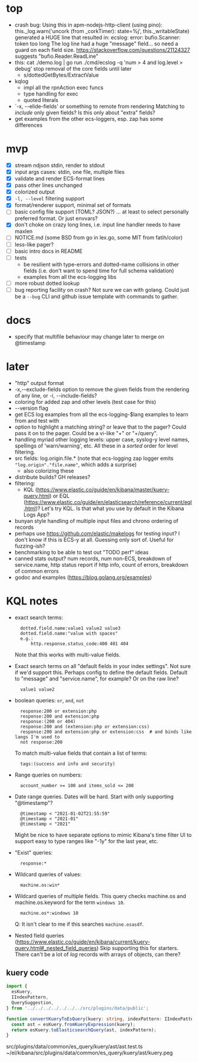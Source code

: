 # top

- crash bug: Using this in apm-nodejs-http-client (using pino):
        this._log.warn('uncork (from _corkTimer): state=%j', this._writableState)
  generated a HUGE line that resulted in:
    ecslog: error: bufio.Scanner: token too long
  The log line had a huge "message" field... so need a guard on each field size.
  https://stackoverflow.com/questions/21124327 suggests "bufio.Reader.ReadLine"
- this:
    cat ./demo.log | go run ./cmd/ecslog -q 'num > 4 and log.level > debug'
  stop removal of the core fields until later
    - s/dottedGetBytes/ExtractValue
- kqlog
  - impl all the rpnAction exec funcs
  - type handling for exec
  - quoted literals
- `-x, --elide-fields' or something to remote from rendering
  Matching to *include* only given fields? Is this only about "extra" fields?
- get examples from the other ecs-loggers, esp. zap has some differences

# mvp

- [x] stream ndjson stdin, render to stdout
- [x] input args cases: stdin, one file, multiple files
- [x] validate and render ECS-format lines
- [x] pass other lines unchanged
- [x] colorized output
- [x] `-l, --level` filtering support
- [x] format/renderer support, minimal set of formats
- [ ] basic config file support (TOML? JSON?) ... at least to select personally
  preferred format. Or just envvars?
- [x] don't choke on crazy long lines, i.e. input line handler needs to have maxlen
- [ ] NOTICE.md (some BSD from go in lex.go, some MIT from fatih/color)
- [ ] less-like pager?
- [ ] basic intro docs in README
- [ ] tests
  - be resilient with type-errors and dotted-name collisions in other fields
    (i.e. don't want to spend time for full schema validation)
  - examples from all the ecs-logging libs
- [ ] more robust dotted lookup
- [ ] bug reporting facility on crash? Not sure we can with golang. Could just
  be a `--bug` CLI and github issue template with commands to gather.

# docs

- specify that multifile behaviour may change later to merge on @timestamp

# later

- "http" output format
- -x,--exclude-fields option to remove the given fields from the rendering
  of any line, or -i, --include-fields?
- coloring for added zap and other levels (test case for this)
- --version flag
- get ECS log examples from all the ecs-logging-$lang examples to learn from
  and test with
- option to highlight a matching string? or leave that to the pager? Could
  pass it on to the pager. Could be a vi-like "+<num>" or "+/query".
- handling myriad other logging levels: upper case, syslog-y level names,
  spellings of 'warn/warning', etc. All these in a *sorted* order for level
  filtering.
- src fields: log.origin.file.\* (note that ecs-logging zap logger emits
  `"log.origin"."file.name"`, which adds a surprise)
    - also colorizing these
- distribute builds? GH releases?
- filtering:
    - KQL (https://www.elastic.co/guide/en/kibana/master/kuery-query.html) or
      EQL (https://www.elastic.co/guide/en/elasticsearch/reference/current/eql.html)?
      Let's try KQL.
      Is that what you use by default in the Kibana Logs App?
- bunyan style handling of multiple input files and chrono ordering
  of records
- perhaps use https://github.com/elastic/makelogs for testing input?
  I don't know if this is ECS-y at all. Guessing only sort of. Useful
  for fuzzing-ish?
- benchmarking to be able to test out "TODO perf" ideas
- canned stats output? num records, num non-ECS, breakdown of service.name,
  http status report if http info, count of errors, breakdown of common errors
- godoc and examples (https://blog.golang.org/examples)


# KQL notes

- exact search terms:

        dotted.field.name:value1 value2 value3
        dotted.field.name:"value with spaces"
        e.g.:
            http.response.status_code:400 401 404

  Note that this works with multi-value fields.

- Exact search terms on all "default fields in your index settings". Not
  sure if we'd support this. Perhaps config to define the default fields.
  Default to "message" and "service.name", for example? Or on the raw line?

        value1 value2

- boolean queries: `or`, `and`, `not`

        response:200 or extension:php
        response:200 and extension:php
        response:(200 or 404)
        response:200 and (extension:php or extension:css)
        response:200 and extension:php or extension:css  # and binds like langs I'm used to
        not response:200

  To match multi-value fields that contain a list of terms:

        tags:(success and info and security)

- Range queries on numbers:

        account_number >= 100 and items_sold <= 200

- Date range queries. Dates will be hard. Start with only supporting
  "@timestamp"?

        @timestamp < "2021-01-02T21:55:59"
        @timestamp < "2021-01"
        @timestamp < "2021"

  Might be nice to have separate options to mimic Kibana's time filter UI to
  support easy to type ranges like "-1y" for the last year, etc.

- "Exist" queries:

        response:*

- Wildcard queries of values:

        machine.os:win*

- Wildcard queries of multiple fields. This query checks machine.os and
  machine.os.keyword for the term `windows 10`.

        machine.os*:windows 10

  Q: It isn't clear to me if this searches `machine.osasdf`.

- Nested field queries
  (<https://www.elastic.co/guide/en/kibana/current/kuery-query.html#_nested_field_queries>)
  Skip supporting this for starters. There can't be a lot of *log* records
  with arrays of objects, can there?

## kuery code

```typescript
import {
  esKuery,
  IIndexPattern,
  QuerySuggestion,
} from '../../../../../../../src/plugins/data/public';

function convertKueryToEsQuery(kuery: string, indexPattern: IIndexPattern) {
  const ast = esKuery.fromKueryExpression(kuery);
  return esKuery.toElasticsearchQuery(ast, indexPattern);
}
```

src/plugins/data/common/es_query/kuery/ast/ast.test.ts
~/el/kibana/src/plugins/data/common/es_query/kuery/ast/kuery.peg

